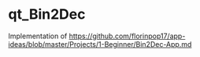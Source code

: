 # qt_Bin2Dec
Implementation of https://github.com/florinpop17/app-ideas/blob/master/Projects/1-Beginner/Bin2Dec-App.md
